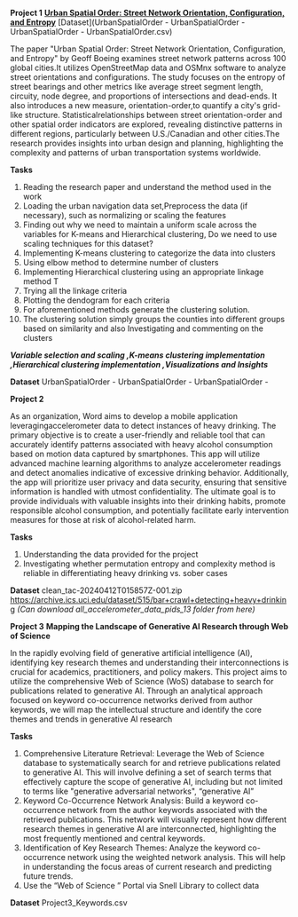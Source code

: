 **Project 1**
**[Urban Spatial Order: Street Network Orientation, Configuration, and Entropy](Simran_Sinha_Project_1_FDA.ipynb)**
[Dataset](UrbanSpatialOrder - UrbanSpatialOrder - UrbanSpatialOrder - UrbanSpatialOrder.csv)

The paper "Urban Spatial Order: Street Network Orientation, Configuration, and Entropy" by Geoff Boeing examines street network patterns across 100 global cities.It utilizes OpenStreetMap data and OSMnx software to analyze street orientations and configurations. The study focuses on the entropy of street bearings and other metrics like average street segment length, circuity, node degree, and proportions of intersections and dead-ends. It also introduces a new measure, orientation-order,to quantify a city's grid-like structure. Statisticalrelationships between street orientation-order and other spatial order indicators are explored, revealing distinctive patterns in different regions, particularly between U.S./Canadian and other cities.The research provides insights into urban design and planning, highlighting the complexity and patterns of urban transportation systems worldwide. 

**Tasks**
1. Reading the research paper and understand the method used in the work
2. Loading the urban navigation data set,Preprocess the data (if necessary), such as normalizing or scaling the features
3. Finding out why we need to maintain a uniform scale across the variables for K-means and Hierarchical clustering, Do we need to use scaling techniques for this dataset? 
4. Implementing K-means clustering to categorize the data into clusters
5. Using elbow method to determine number of clusters
6. Implementing Hierarchical clustering using an appropriate linkage method T
7. Trying all the linkage criteria
8. Plotting the dendogram for each criteria
9. For aforementioned methods generate the clustering solution.
10. The clustering solution simply groups the counties into different groups based on similarity and also Investigating and commenting on the clusters

_**Variable selection and scaling ,K-means clustering implementation ,Hierarchical clustering implementation ,Visualizations and Insights**_

**Dataset** UrbanSpatialOrder - UrbanSpatialOrder - UrbanSpatialOrder - 




**Project 2**

As an organization, Word aims to develop a mobile application leveragingaccelerometer data to detect instances of heavy drinking. The primary objective is to create a user-friendly and reliable tool that can accurately identify patterns associated with heavy alcohol consumption based on motion data captured by smartphones. This app will utilize advanced machine learning algorithms to analyze accelerometer readings and detect anomalies indicative of excessive drinking behavior. Additionally, the app will prioritize user privacy and data security, ensuring that sensitive information is handled with utmost confidentiality. The ultimate goal is to provide individuals with valuable insights into their drinking habits, promote responsible alcohol consumption, and potentially facilitate early intervention measures for those at risk of alcohol-related harm.

**Tasks**
1. Understanding the data provided for the project 
2. Investigating whether permutation entropy and complexity method is reliable in differentiating heavy drinking vs. sober cases

**Dataset** clean_tac-20240412T015857Z-001.zip
            https://archive.ics.uci.edu/dataset/515/bar+crawl+detecting+heavy+drinking _(Can download all_accelerometer_data_pids_13 folder from here)_




**Project 3** 
**Mapping the Landscape of Generative AI Research through Web of Science**

In the rapidly evolving field of generative artificial intelligence (AI), identifying key research themes and understanding their interconnections is crucial for academics, practitioners, and policy makers. This project aims to utilize the comprehensive Web of Science (WoS) database to search for publications related to generative AI. Through an analytical approach focused on keyword co-occurrence networks derived from author keywords, we will map the intellectual structure and identify the core themes and trends in generative AI research

**Tasks**
1. Comprehensive Literature Retrieval: Leverage the Web of Science database to systematically search for and retrieve publications related to generative AI. This will involve defining a set of search terms that effectively capture the scope of generative AI, including but not limited to terms like "generative adversarial networks", “generative AI”
2. Keyword Co-Occurrence Network Analysis: Build a keyword co-occurrence network from the author keywords associated with the retrieved publications. This network will visually represent how different research themes in generative AI are interconnected, highlighting the most frequently mentioned and central keywords.
3. Identification of Key Research Themes: Analyze the keyword co-occurrence network using the weighted network analysis. This will help in understanding the focus areas of current research and predicting future trends.
4. Use the “Web of Science ” Portal via Snell Library to collect data 

**Dataset** Project3_Keywords.csv
